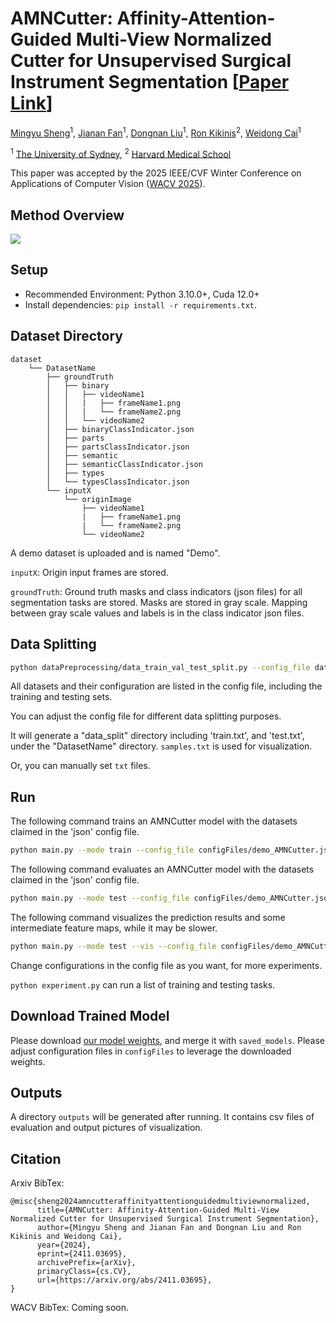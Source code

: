 
# AMNCutter: Affinity-Attention-Guided Multi-View Normalized Cutter for Unsupervised Surgical Instrument Segmentation [[Paper Link](https://arxiv.org/abs/2411.03695)]


[Mingyu Sheng](https://scholar.google.com/citations?user=P7MIBuMAAAAJ&hl=en&oi=ao)<sup>1</sup>,
[Jianan Fan](https://ieeexplore.ieee.org/author/37090057230)<sup>1</sup>,
[Dongnan Liu](https://scholar.google.com/citations?hl=en&user=JZzb8XUAAAAJ)<sup>1</sup>,
[Ron Kikinis](https://scholar.google.com/citations?user=n01L0mEAAAAJ&hl=en&oi=ao)<sup>2</sup>,
[Weidong Cai](https://scholar.google.com/citations?hl=en&user=N8qTc2AAAAAJ)<sup>1</sup>

<sup>1</sup> [The University of Sydney](https://www.sydney.edu.au/), 
<sup>2</sup> [Harvard Medical School](https://hms.harvard.edu/)

This paper was accepted by the 2025 IEEE/CVF Winter Conference on Applications of Computer Vision ([WACV 2025](https://wacv2025.thecvf.com/)).

## Method Overview

![](paperFigure/method_overview_white.png)

## Setup
* Recommended Environment: Python 3.10.0+, Cuda 12.0+
* Install dependencies: `pip install -r requirements.txt`.

## Dataset Directory
```
dataset
    └── DatasetName
        ├── groundTruth
        │   ├── binary
        │   │   ├── videoName1
        │   │   |   ├── frameName1.png
        │   │   |   └── frameName2.png
        │   │   └── videoName2
        │   ├── binaryClassIndicator.json
        │   ├── parts
        │   ├── partsClassIndicator.json
        │   ├── semantic
        │   ├── semanticClassIndicator.json
        │   ├── types
        │   └── typesClassIndicator.json
        └── inputX
            └── originImage
                ├── videoName1
                |   ├── frameName1.png
                |   └── frameName2.png
                └── videoName2
```
A demo dataset is uploaded and is named "Demo".

`inputX`: Origin input frames are stored.

`groundTruth`: Ground truth masks and class indicators (json files) for all segmentation tasks are stored. Masks are stored in gray scale. Mapping between gray scale values and labels is in the class indicator json files.

## Data Splitting

```bash
python dataPreprocessing/data_train_val_test_split.py --config_file dataPreprocessing/demo_dataset_split.json
```

All datasets and their configuration are listed in the config file, including the training and testing sets.

You can adjust the config file for different data splitting purposes.

It will generate a "data_split" directory including 'train.txt', and 'test.txt', under the "DatasetName" directory. `samples.txt` is used for visualization.

Or, you can manually set `txt` files.

## Run

The following command trains an AMNCutter model with the datasets claimed in the 'json' config file.
```bash
python main.py --mode train --config_file configFiles/demo_AMNCutter.json
```


The following command evaluates an AMNCutter model with the datasets claimed in the 'json' config file.
```bash
python main.py --mode test --config_file configFiles/demo_AMNCutter.json
```


The following command visualizes the prediction results and some intermediate feature maps, while it may be slower.
```bash
python main.py --mode test --vis --config_file configFiles/demo_AMNCutter.json
```

Change configurations in the config file as you want, for more experiments.

`python experiment.py` can run a list of training and testing tasks.

## Download Trained Model

Please download [our model weights](https://drive.google.com/drive/folders/1NSS5sTWtBFGevEb_sbWhYjAxE2nOQMLu?usp=drive_link), and merge it with `saved_models`.
Please adjust configuration files in `configFiles` to leverage the downloaded weights.

## Outputs

A directory `outputs` will be generated after running.
It contains csv files of evaluation and output pictures of visualization.


## Citation

Arxiv BibTex:
```
@misc{sheng2024amncutteraffinityattentionguidedmultiviewnormalized,
      title={AMNCutter: Affinity-Attention-Guided Multi-View Normalized Cutter for Unsupervised Surgical Instrument Segmentation}, 
      author={Mingyu Sheng and Jianan Fan and Dongnan Liu and Ron Kikinis and Weidong Cai},
      year={2024},
      eprint={2411.03695},
      archivePrefix={arXiv},
      primaryClass={cs.CV},
      url={https://arxiv.org/abs/2411.03695}, 
}
```

WACV BibTex:
Coming soon.



